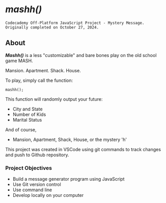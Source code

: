 # *mashh()*
    Codecademy Off-Platform JavaScript Project - Mystery Message. 
    Originally completed on October 27, 2024.

## About

***Mashh()*** is a less "customizable" and bare bones play on the old school game MASH.

Mansion. Apartment. Shack. House. 

To play, simply call the function:

    mashh();

This function will randomly output your future:
+ City and State
+ Number of Kids
+ Marital Status

And of course, 
+ Mansion, Apartment, Shack, House, or the mystery 'h'


This project was created in VSCode using git commands to track changes and push to Github repository. 


### Project Objectives
+ Build a message generator program using JavaScript
+ Use Git version control
+ Use command line
+ Develop locally on your computer
